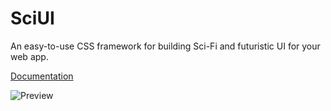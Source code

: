 # SciUI
An easy-to-use CSS framework for building Sci-Fi and futuristic UI for your web app.

[Documentation](https://sciui.andersmmg.com/docs.html)

![Preview](https://user-images.githubusercontent.com/16022203/131201370-519c2f84-7d20-435e-9f71-7e50c4ff5625.png)
